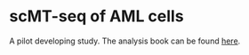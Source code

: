 # scMT-seq of AML cells

A pilot developing study. The analysis book can be found [here](https://ajabadi.github.io/scMTseq-AML/).